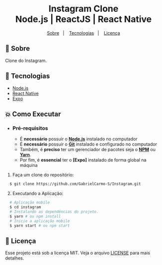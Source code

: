 <h1 align="center">
    <br>Instagram Clone<br/>
  Node.js | ReactJS | React Native
</h1>

<p align="center">
  <a href="#bookmark-sobre">Sobre</a>&nbsp;&nbsp;&nbsp;|&nbsp;&nbsp;&nbsp;
  <a href="#rocket-tecnologias">Tecnologias</a>&nbsp;&nbsp;&nbsp;|&nbsp;&nbsp;&nbsp;
  <a href="#memo-licença">Licença</a>
</p>

## :bookmark: Sobre

Clone do Instagram.

## :rocket: Tecnologias
-  [Node.js](https://nodejs.org/en/)
-  [React Native](http://facebook.github.io/react-native/)
-  [Expo](https://expo.io/)

## :boom: Como Executar

- ### **Pré-requisitos**

  - É **necessário** possuir o **[Node.js](https://nodejs.org/en/)** instalado no computador
  - É **necessário** possuir o **[Git](https://git-scm.com/)** instalado e configurado no computador
  - Também, é **preciso** ter um gerenciador de pacotes seja o **[NPM](https://www.npmjs.com/)** ou **[Yarn](https://yarnpkg.com/)**.
  - Por fim, é **essencial** ter o **[Expo]** instalado de forma global na máquina

1. Faça um clone do repositório:

```sh
  $ git clone https://github.com/GabrielCarmo-S/Instagram.git
```

2. Executando a Aplicação:

```sh
  # Aplicação mobile
  $ cd instagram
  # Instalando as dependências do projeto.
  $ yarn # ou npm install
  # Inicie a aplicação mobile
  $ yarn start # ou npm start
```


## :memo: Licença

Esse projeto está sob a licença MIT. Veja o arquivo [LICENSE](LICENSE.md) para mais detalhes.